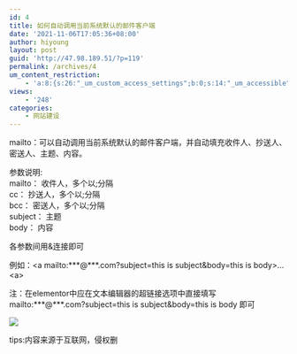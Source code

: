 ```yaml
---
id: 4
title: 如何自动调用当前系统默认的邮件客户端
date: '2021-11-06T17:05:36+08:00'
author: hiyoung
layout: post
guid: 'http://47.98.189.51/?p=119'
permalink: /archives/4
um_content_restriction:
    - 'a:8:{s:26:"_um_custom_access_settings";b:0;s:14:"_um_accessible";i:0;s:28:"_um_access_hide_from_queries";b:0;s:19:"_um_noaccess_action";i:0;s:30:"_um_restrict_by_custom_message";i:0;s:27:"_um_restrict_custom_message";s:0:"";s:19:"_um_access_redirect";i:0;s:23:"_um_access_redirect_url";s:0:"";}'
views:
    - '248'
categories:
    - 网站建设
---
```


mailto：可以自动调用当前系统默认的邮件客户端，并自动填充收件人、抄送人、密送人、主题、内容。

参数说明:  
mailto： 收件人，多个以;分隔  
cc： 抄送人，多个以;分隔  
bcc： 密送人，多个以;分隔  
subject： 主题  
body： 内容

各参数间用&amp;连接即可

例如：&lt;a mailto:\*\*\*@\*\*\*.com?subject=this is subject&amp;body=this is body&gt;…&lt;a&gt;

注：在elementor中应在文本编辑器的超链接选项中直接填写 mailto:\*\*\*@\*\*\*.com?subject=this is subject&amp;body=this is body 即可

![](http://47.98.189.51/wp-content/uploads/2021/11/屏幕截图-2021-11-05-011549.png)

tips:内容来源于互联网，侵权删